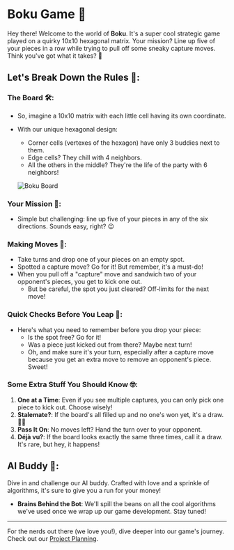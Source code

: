 # Boku Game 🎲

Hey there! Welcome to the world of **Boku**. It's a super cool strategic game played on a quirky 10x10 hexagonal matrix. Your mission? Line up five of your pieces in a row while trying to pull off some sneaky capture moves. Think you've got what it takes? 🚀

## Let's Break Down the Rules 📜:

### The Board 🛠:
- So, imagine a 10x10 matrix with each little cell having its own coordinate.
- With our unique hexagonal design:
  - Corner cells (vertexes of the hexagon) have only 3 buddies next to them.
  - Edge cells? They chill with 4 neighbors.
  - All the others in the middle? They're the life of the party with 6 neighbors!

  ![Boku Board](docs/BokuBoard.png)


### Your Mission 🎯:
- Simple but challenging: line up five of your pieces in any of the six directions. Sounds easy, right? 😉

### Making Moves 🕺:
- Take turns and drop one of your pieces on an empty spot.
- Spotted a capture move? Go for it! But remember, it's a must-do!
- When you pull off a "capture" move and sandwich two of your opponent's pieces, you get to kick one out.
  - But be careful, the spot you just cleared? Off-limits for the next move!

### Quick Checks Before You Leap 🚦:
- Here's what you need to remember before you drop your piece:
  - Is the spot free? Go for it!
  - Was a piece just kicked out from there? Maybe next turn!
  - Oh, and make sure it's your turn, especially after a capture move because you get an extra move to remove an opponent's piece. Sweet!

### Some Extra Stuff You Should Know 🤓:
1. **One at a Time**: Even if you see multiple captures, you can only pick one piece to kick out. Choose wisely!
2. **Stalemate?**: If the board's all filled up and no one's won yet, it's a draw. 🤷‍♂️
3. **Pass It On**: No moves left? Hand the turn over to your opponent.
4. **Déjà vu?**: If the board looks exactly the same three times, call it a draw. It's rare, but hey, it happens!

## AI Buddy 🤖:

Dive in and challenge our AI buddy. Crafted with love and a sprinkle of algorithms, it's sure to give you a run for your money!

- **Brains Behind the Bot**: We'll spill the beans on all the cool algorithms we've used once we wrap up our game development. Stay tuned!

---

For the nerds out there (we love you!), dive deeper into our game's journey. Check out our [Project Planning](project-planning.md).

